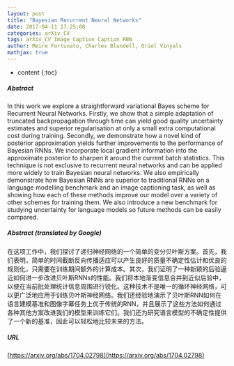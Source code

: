 ```yaml
---
layout: post
title: "Bayesian Recurrent Neural Networks"
date: 2017-04-11 17:25:08
categories: arXiv_CV
tags: arXiv_CV Image_Caption Caption RNN
author: Meire Fortunato, Charles Blundell, Oriol Vinyals
mathjax: true
---
```


* content
{:toc}

##### Abstract
In this work we explore a straightforward variational Bayes scheme for Recurrent Neural Networks. Firstly, we show that a simple adaptation of truncated backpropagation through time can yield good quality uncertainty estimates and superior regularisation at only a small extra computational cost during training. Secondly, we demonstrate how a novel kind of posterior approximation yields further improvements to the performance of Bayesian RNNs. We incorporate local gradient information into the approximate posterior to sharpen it around the current batch statistics. This technique is not exclusive to recurrent neural networks and can be applied more widely to train Bayesian neural networks. We also empirically demonstrate how Bayesian RNNs are superior to traditional RNNs on a language modelling benchmark and an image captioning task, as well as showing how each of these methods improve our model over a variety of other schemes for training them. We also introduce a new benchmark for studying uncertainty for language models so future methods can be easily compared.

##### Abstract (translated by Google)
在这项工作中，我们探讨了递归神经网络的一个简单的变分贝叶斯方案。首先，我们表明，简单的时间截断反向传播适应可以产生良好的质量不确定性估计和优良的规则化，只需要在训练期间额外的计算成本。其次，我们证明了一种新颖的后验逼近如何进一步改进贝叶斯RNNs的性能。我们将本地渐变信息合并到近似后验中，以便在当前批处理统计信息周围进行锐化。这种技术不是唯一的循环神经网络，可以更广泛地应用于训练贝叶斯神经网络。我们还经验地演示了贝叶斯RNN如何在语言建模基准和图像字幕任务上优于传统的RNN，并且展示了这些方法如何通过各种其他方案改进我们的模型来训练它们。我们还为研究语言模型的不确定性提供了一个新的基准，因此可以轻松地比较未来的方法。

##### URL
[https://arxiv.org/abs/1704.02798](https://arxiv.org/abs/1704.02798)

